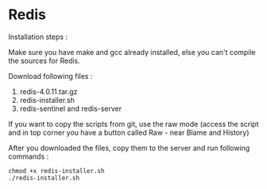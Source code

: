 # Redis

Installation steps :

Make sure you have make and gcc already installed, else you can't compile the sources for Redis.

Download following files :
1. redis-4.0.11.tar.gz
2. redis-installer.sh
3. redis-sentinel and redis-server

If you want to copy the scripts from git, use the raw mode (access the script and in top corner you have a button called Raw - near Blame and History)

After you downloaded the files, copy them to the server and run following commands :

`chmod +x redis-installer.sh` </br>
`./redis-installer.sh`
